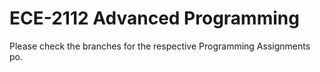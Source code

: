 # ECE-2112 Advanced Programming 

Please check the branches for the respective Programming Assignments po.
